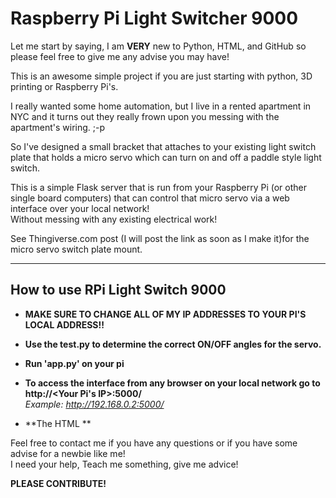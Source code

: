 # Raspberry Pi Light Switcher 9000

Let me start by saying, I am **VERY** new to Python, HTML, and GitHub so please feel free to give me any advise you may have!

This is an awesome simple project if you are just starting with python, 3D printing or Raspberry Pi's.
 
I really wanted some home automation, but I live in a rented apartment in NYC and it turns out they really frown upon you messing with the apartment's wiring.
;-p

So I've designed a small bracket that attaches to your existing light switch plate that holds a micro servo which can turn on and off a paddle style light switch.

This is a simple Flask server that is run from your Raspberry Pi (or other single board computers) that can control that micro servo via a web interface over your local network!  
Without messing with any existing electrical work!

See Thingiverse.com post (I will post the link as soon as I make it)for the micro servo switch plate mount.

---
## How to use RPi Light Switch 9000

* **MAKE SURE TO CHANGE ALL OF MY IP ADDRESSES TO YOUR PI'S LOCAL ADDRESS!!**

* **Use the **test.py** to determine the correct ON/OFF angles for the servo.** 

* **Run 'app.py' on your pi**

* **To access the interface from any browser on your local network go to  http://<Your Pi's IP>:5000/**  
    *Example: http://192.168.0.2:5000/*
   
* **The HTML **


 
Feel free to contact me if you have any questions or if you have some advise for a newbie like me!  
I need your help, Teach me something, give me advice! 


**PLEASE CONTRIBUTE!**